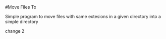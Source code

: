 #Move Files To

Simple program to move files with same extesions in a given directory into a simple directory

change 2
